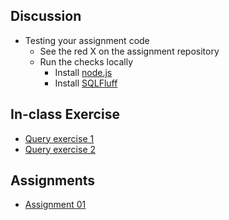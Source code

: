 ## Discussion

- Testing your assignment code
  - See the red X on the assignment repository
  - Run the checks locally
    - Install [node.js](https://nodejs.org/en)
    - Install [SQLFluff](https://sqlfluff.com/)

## In-class Exercise

* [Query exercise 1](exercises/ex_1_station_density.md)
* [Query exercise 2](exercises/ex_2_stations_near_parks.md)

## Assignments

* [Assignment 01](https://github.com/musa-5090-spring-2024/assignment01)